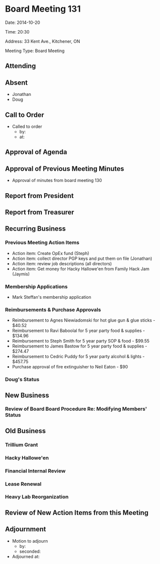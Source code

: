# Board Meeting 131

Date: 2014-10-20

Time: 20:30

Address: 33 Kent Ave., Kitchener, ON

Meeting Type: Board Meeting

## Attending

## Absent
* Jonathan
* Doug

## Call to Order
* Called to order
    * by: 
    * at: 

## Approval of Agenda

## Approval of Previous Meeting Minutes
* Approval of minutes from board meeting 130

## Report from President

## Report from Treasurer

## Recurring Business

### Previous Meeting Action Items
* Action item: Create OpEx fund (Steph)
* Action item: collect director PGP keys and put them on file (Jonathan)
* Action item: review job descriptions (all directors)
* Action item: Get money for Hacky Hallowe'en from Family Hack Jam (Jaymis)

### Membership Applications
* Mark Steffan's membership application

### Reimbursements & Purchase Approvals
* Reimbursement to Agnes Niewiadomski for hot glue gun & glue sticks - $40.52
* Reimbursement to Ravi Baboolal for 5 year party food & supplies - $134.96
* Reimbursement to Steph Smith for 5 year party SOP & food - $99.55
* Reimbursement to James Bastow for 5 year party food & supplies - $274.47
* Reimbursement to Cedric Puddy for 5 year party alcohol & lights - $457.75
* Purchase approval of fire extinguisher to Neil Eaton - $90

### Doug's Status

## New Business

### Review of Board Board Procedure Re: Modifying Members' Status

## Old Business

### Trillium Grant

### Hacky Hallowe'en

### Financial Internal Review

### Lease Renewal

### Heavy Lab Reorganization

## Review of New Action Items from this Meeting

## Adjournment
* Motion to adjourn
    * by: 
    * seconded: 
* Adjourned at: 
